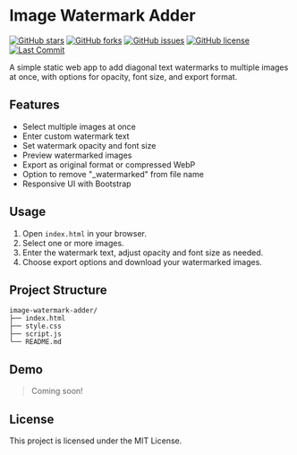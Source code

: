 # Image Watermark Adder

[![GitHub stars](https://img.shields.io/github/stars/lakshyaelite/image-watermark-adder?style=social)](https://github.com/lakshyaelite/image-watermark-adder/stargazers)
[![GitHub forks](https://img.shields.io/github/forks/lakshyaelite/image-watermark-adder?style=social)](https://github.com/lakshyaelite/image-watermark-adder/network/members)
[![GitHub issues](https://img.shields.io/github/issues/lakshyaelite/image-watermark-adder)](https://github.com/lakshyaelite/image-watermark-adder/issues)
[![GitHub license](https://img.shields.io/github/license/lakshyaelite/image-watermark-adder)](https://github.com/lakshyaelite/image-watermark-adder/blob/main/LICENSE)
[![Last Commit](https://img.shields.io/github/last-commit/lakshyaelite/image-watermark-adder)](https://github.com/lakshyaelite/image-watermark-adder/commits/main)

A simple static web app to add diagonal text watermarks to multiple images at once, with options for opacity, font size, and export format.

## Features
- Select multiple images at once
- Enter custom watermark text
- Set watermark opacity and font size
- Preview watermarked images
- Export as original format or compressed WebP
- Option to remove "_watermarked" from file name
- Responsive UI with Bootstrap

## Usage
1. Open `index.html` in your browser.
2. Select one or more images.
3. Enter the watermark text, adjust opacity and font size as needed.
4. Choose export options and download your watermarked images.

## Project Structure
```
image-watermark-adder/
├── index.html
├── style.css
├── script.js
└── README.md
```

## Demo
> Coming soon!

## License
This project is licensed under the MIT License.
